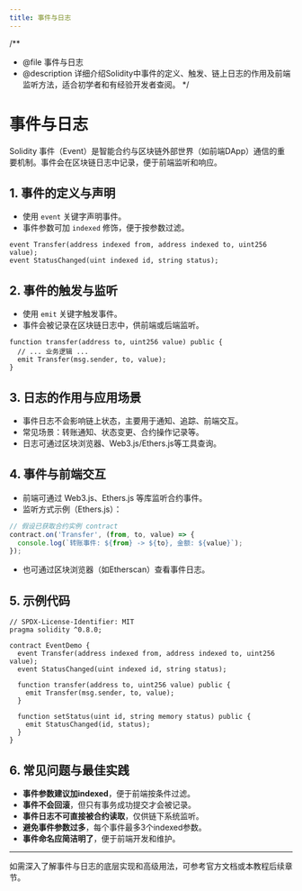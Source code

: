 ```yaml
---
title: 事件与日志
---
```


/**
 * @file 事件与日志
 * @description 详细介绍Solidity中事件的定义、触发、链上日志的作用及前端监听方法，适合初学者和有经验开发者查阅。
 */

# 事件与日志

Solidity 事件（Event）是智能合约与区块链外部世界（如前端DApp）通信的重要机制。事件会在区块链日志中记录，便于前端监听和响应。

## 1. 事件的定义与声明

- 使用 `event` 关键字声明事件。
- 事件参数可加 `indexed` 修饰，便于按参数过滤。

```solidity
event Transfer(address indexed from, address indexed to, uint256 value);
event StatusChanged(uint indexed id, string status);
```

## 2. 事件的触发与监听

- 使用 `emit` 关键字触发事件。
- 事件会被记录在区块链日志中，供前端或后端监听。

```solidity
function transfer(address to, uint256 value) public {
  // ... 业务逻辑 ...
  emit Transfer(msg.sender, to, value);
}
```

## 3. 日志的作用与应用场景

- 事件日志不会影响链上状态，主要用于通知、追踪、前端交互。
- 常见场景：转账通知、状态变更、合约操作记录等。
- 日志可通过区块浏览器、Web3.js/Ethers.js等工具查询。

## 4. 事件与前端交互

- 前端可通过 Web3.js、Ethers.js 等库监听合约事件。
- 监听方式示例（Ethers.js）：

```js
// 假设已获取合约实例 contract
contract.on('Transfer', (from, to, value) => {
  console.log(`转账事件: ${from} -> ${to}, 金额: ${value}`);
});
```

- 也可通过区块浏览器（如Etherscan）查看事件日志。

## 5. 示例代码

```solidity
// SPDX-License-Identifier: MIT
pragma solidity ^0.8.0;

contract EventDemo {
  event Transfer(address indexed from, address indexed to, uint256 value);
  event StatusChanged(uint indexed id, string status);

  function transfer(address to, uint256 value) public {
    emit Transfer(msg.sender, to, value);
  }

  function setStatus(uint id, string memory status) public {
    emit StatusChanged(id, status);
  }
}
```

## 6. 常见问题与最佳实践

- **事件参数建议加indexed**，便于前端按条件过滤。
- **事件不会回滚**，但只有事务成功提交才会被记录。
- **事件日志不可直接被合约读取**，仅供链下系统监听。
- **避免事件参数过多**，每个事件最多3个indexed参数。
- **事件命名应简洁明了**，便于前端开发和维护。

---

如需深入了解事件与日志的底层实现和高级用法，可参考官方文档或本教程后续章节。 